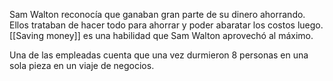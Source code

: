 Sam Walton reconocía que ganaban gran parte de su dinero ahorrando. Ellos trataban de hacer todo para ahorrar y poder abaratar los costos luego. [[Saving money]] es una habilidad que Sam Walton aprovechó al máximo.

Una de las empleadas cuenta que una vez durmieron 8 personas en una sola pieza en un viaje de negocios.

